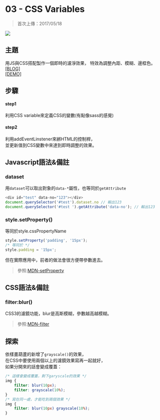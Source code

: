 # **03 - CSS Variables**
>首次上傳：2017/05/18  

![](https://guahsu.io/2017/05/JavaScript30-03-CSS-Variables/demo3.png)

## **主題**
用JS與CSS搭配製作一個即時的濾淨效果，
特效為調整內距、模糊、邊框色。  
[[BLOG]](https://guahsu.io/2017/05/JavaScript30-03-CSS-Variables/)  
[[DEMO]](https://guahsu.github.io/JavaScript30/03_CSS-Variables/index-GuaHsu.html)  

## **步驟**
#### step1
利用CSS variable來定義CSS的變數(有點像sass的感覺)
#### step2
利用addEventLinstener來綁HTML的控制桿，  
並更新值到CSS變數中來達到即時調整的效果。

## **Javascript語法&備註**
### **dataset**
用`dataset`可以取出對象的`data-*`屬性，也等同於`getAttribute`
````javascript
<div id="test" data-no="123"></div>
document.querySelector('#test').dataset.no // 輸出123
document.querySelector('#test ').getAttribute('data-no'); // 輸出123
````
### **style.setProperty()**
等同於style.cssPropertyName
````javascript
style.setProperty('padding', '15px');
/* 等同於 */
style.padding = '15px';
````
但在實際應用中，前者的做法會很方便帶參數進去。
>參照:[MDN-setProperty](https://developer.mozilla.org/en-US/docs/Web/API/CSSStyleDeclaration/setProperty)

## **CSS語法&備註**
### **filter:blur()**
CSS3的濾鏡功能，blur是高斯模糊，參數越高越模糊。
>參照:[MDN-filter](https://developer.mozilla.org/en-US/docs/Web/CSS/filter)

## 探索
依樣畫葫蘆的新增了`grayscale()`的效果，  
在CSS中要使用兩個以上的濾鏡效果寫再一起就好，  
如果分開來的話會變成覆蓋：
````css
/* 這樣會變成覆蓋，剩下garyscale的效果 */
img {
    filter: blur(10px);
    filter: grayscale(10%);
}
/* 寫在同一處，才能吃到兩個效果 */
img {
    filter: blur(10px) grayscale(10%);
}
````